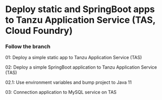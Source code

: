 # Deploy static and SpringBoot apps to Tanzu Application Service (TAS, Cloud Foundry)

### Follow the branch

01: Deploy a simple static app to Tanzu Application Service (TAS)

02: Deploy a simple SpringBoot application to Tanzu Application Service (TAS)

02.1: Use environment variables and bump project to Java 11

03: Connection application to MySQL service on TAS 